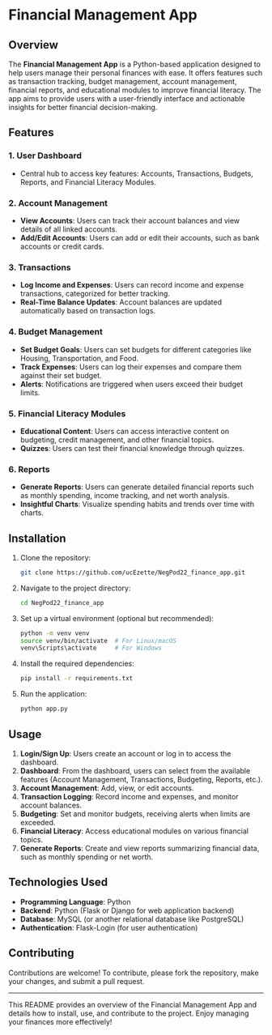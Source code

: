 # Financial Management App

## Overview
The **Financial Management App** is a Python-based application designed to help users manage their personal finances with ease. It offers features such as transaction tracking, budget management, account management, financial reports, and educational modules to improve financial literacy. The app aims to provide users with a user-friendly interface and actionable insights for better financial decision-making.

## Features

### 1. **User Dashboard**
   - Central hub to access key features: Accounts, Transactions, Budgets, Reports, and Financial Literacy Modules.

### 2. **Account Management**
   - **View Accounts**: Users can track their account balances and view details of all linked accounts.
   - **Add/Edit Accounts**: Users can add or edit their accounts, such as bank accounts or credit cards.

### 3. **Transactions**
   - **Log Income and Expenses**: Users can record income and expense transactions, categorized for better tracking.
   - **Real-Time Balance Updates**: Account balances are updated automatically based on transaction logs.

### 4. **Budget Management**
   - **Set Budget Goals**: Users can set budgets for different categories like Housing, Transportation, and Food.
   - **Track Expenses**: Users can log their expenses and compare them against their set budget.
   - **Alerts**: Notifications are triggered when users exceed their budget limits.

### 5. **Financial Literacy Modules**
   - **Educational Content**: Users can access interactive content on budgeting, credit management, and other financial topics.
   - **Quizzes**: Users can test their financial knowledge through quizzes.

### 6. **Reports**
   - **Generate Reports**: Users can generate detailed financial reports such as monthly spending, income tracking, and net worth analysis.
   - **Insightful Charts**: Visualize spending habits and trends over time with charts.

## Installation

1. Clone the repository:
   ```bash
   git clone https://github.com/ucEzette/NegPod22_finance_app.git
   ```

2. Navigate to the project directory:
   ```bash
   cd NegPod22_finance_app
   ```

3. Set up a virtual environment (optional but recommended):
   ```bash
   python -m venv venv
   source venv/bin/activate  # For Linux/macOS
   venv\Scripts\activate     # For Windows
   ```

4. Install the required dependencies:
   ```bash
   pip install -r requirements.txt
   ```

5. Run the application:
   ```bash
   python app.py
   ```

## Usage

1. **Login/Sign Up**: Users create an account or log in to access the dashboard.
2. **Dashboard**: From the dashboard, users can select from the available features (Account Management, Transactions, Budgeting, Reports, etc.).
3. **Account Management**: Add, view, or edit accounts.
4. **Transaction Logging**: Record income and expenses, and monitor account balances.
5. **Budgeting**: Set and monitor budgets, receiving alerts when limits are exceeded.
6. **Financial Literacy**: Access educational modules on various financial topics.
7. **Generate Reports**: Create and view reports summarizing financial data, such as monthly spending or net worth.

## Technologies Used
- **Programming Language**: Python
- **Backend**: Python (Flask or Django for web application backend)
- **Database**: MySQL (or another relational database like PostgreSQL)
- **Authentication**: Flask-Login (for user authentication)

## Contributing

Contributions are welcome! To contribute, please fork the repository, make your changes, and submit a pull request.





---

This README provides an overview of the Financial Management App and details how to install, use, and contribute to the project. Enjoy managing your finances more effectively!